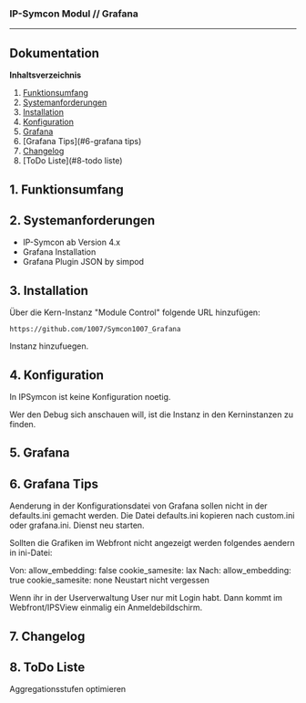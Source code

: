 ### IP-Symcon Modul // Grafana
---
## Dokumentation

**Inhaltsverzeichnis**

1. [Funktionsumfang](#1-funktionsumfang) 
2. [Systemanforderungen](#2-systemanforderungen)
3. [Installation](#3-installation)
4. [Konfiguration](#4-konfiguration)
5. [Grafana](#5-grafana)
6. [Grafana Tips](#6-grafana tips)
7. [Changelog](#7-changelog)
8. [ToDo Liste](#8-todo liste)


## 1. Funktionsumfang


## 2. Systemanforderungen
- IP-Symcon ab Version 4.x
- Grafana Installation
- Grafana Plugin JSON by simpod

## 3. Installation
Über die Kern-Instanz "Module Control" folgende URL hinzufügen:

`https://github.com/1007/Symcon1007_Grafana`

Instanz hinzufuegen.

## 4. Konfiguration
In IPSymcon ist keine Konfiguration noetig.

Wer den Debug sich anschauen will, ist die Instanz in den Kerninstanzen zu finden.

## 5. Grafana

## 6. Grafana Tips
Aenderung in der Konfigurationsdatei von Grafana sollen nicht in der defaults.ini
gemacht werden. Die Datei defaults.ini kopieren nach custom.ini oder grafana.ini.
Dienst neu starten.

Sollten die Grafiken im Webfront nicht angezeigt werden folgendes aendern in ini-Datei:

Von:
	allow_embedding: false
	cookie_samesite: lax
Nach:
	allow_embedding: true
	cookie_samesite: none
Neustart nicht vergessen

Wenn ihr in der Userverwaltung User nur mit Login habt.
Dann kommt im Webfront/IPSView einmalig ein Anmeldebildschirm.


## 7. Changelog

## 8. ToDo Liste
Aggregationsstufen optimieren


